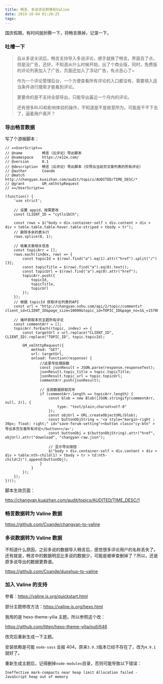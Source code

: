 ```yaml
---
title: 畅言、多说评论转移到Valine
date: 2019-10-04 01:20:25
tags:
---
```


国庆假期，有时间就折腾一下，将畅言换掉，记录一下。

### 吐槽一下

> 自从多说关闭后，畅言支持导入多说评论，顺手就换了畅言。界面丑了点，但是没广告，还好。不知道从什么时候开始，出了个商业版，同时，免费版的评论列表加入了广告，页面还加入了浮动广告，有点恶心了~
>
> 作为一个评论管理后台，一个方便查看所有评论的入口都没有，需要填入适当条件进行搜索才能看到评论。
>
> 更要命的是不支持全部导出，只能导出最近一个月内的评论。
>
> 还有很多BUG和影响体验的操作，不知道是不是故意所为。可能是干不下去了，逼着用户离开？

<!-- more -->

### 导出畅言数据

写了个游猴脚本：

```
// ==UserScript==
// @name         畅言（云评论）导出脚本
// @namespace    https://e12e.com/
// @version      0.1
// @description  畅言（云评论）导出脚本（仅导出当前页文章列表的所有评论）
// @author       Coande
// @match        http://changyan.kuaizhan.com/audit/topics/AUDITED/TIME_DESC/*
// @grant        GM_xmlhttpRequest
// ==/UserScript==

(function() {
    'use strict';

    // 设置 appid，按需更改
    const CLIENT_ID = "cytls1bCh";

    const rows = $("body > div.container-self > div.content > div > div > table.table.table-hover.table-striped > tbody > tr");
    // 删除多余的表头行
    rows.splice(0, 1);

    // 收集文章相关信息
    const topicArr = [];
    rows.each((index, row) => {
        const topicId = $(row).find("a").eq(1).attr("href").split("/")[3];
        const topicTitle = $(row).find("a").eq(0).text();
        const topicUrl = $(row).find("a").eq(0).attr("href");
        topicArr.push({
            topicId,
            topicTitle,
            topicUrl
        });
    });
    // 根据 topicId 获取评论列表的API
    const url = "http://changyan.sohu.com/api/2/topic/comments?client_id=CLIENT_ID&page_size=10000&topic_id=TOPIC_ID&page_no=1&_=1570031307391";

    // 循环获取本页主题所有评论
    const commentArr = [];
    topicArr.forEach((topic, index) => {
        const targetUrl = url.replace("CLIENT_ID", CLIENT_ID).replace("TOPIC_ID", topic.topicId);

        GM_xmlhttpRequest({
            method: "GET",
            url: targetUrl,
            onload: function(response) {
                //这里写处理函数
                const jsonResult = JSON.parse(response.responseText);
                jsonResult.topic_title = topic.topicTitle;
                jsonResult.topic_url = topic.topicUrl;
                commentArr.push(jsonResult);

                // 全部数据获取完毕
                if (commentArr.length == topicArr.length) {
                    const blob = new Blob([JSON.stringify(commentArr, null, 2)], {
                        type: "text/plain;charset=utf-8"
                    });
                    const objUrl = URL.createObjectURL(blob);
                    const buttonObjString = '<a style="margin-right : 30px; float: right;" id="save-forum-setting"><button class="cy-btn" >导出本页文章所有评论</button></a>';
                    const buttonObj = $(buttonObjString).attr("href", objUrl).attr("download", "changyan-raw.json");

                    // 显示导出按钮
                    $("body > div.container-self > div.content > div > div > table:nth-child(1) > tbody > tr > td:nth-child(2)").append(buttonObj);
                }
            }
        });
    });
})();
```

脚本生效页面：

http://changyan.kuaizhan.com/audit/topics/AUDITED/TIME_DESC/1



### 畅言数据转为 Valine 数据

https://github.com/Coande/changyan-to-valine

### 多说数据转为 Valine 数据

不知道什么原因，之前多说的数据导入畅言后，感觉很多评论用户的名称丢失了。还有就是，畅言中的数据明显比多说的数据少，可能是被审查删掉了？所以，还是原多说导出的数据更靠谱。

https://github.com/Coande/duoshuo-to-valine

### 加入 Valine 的支持

参看：https://valine.js.org/quickstart.html

部分主题修改方法：https://valine.js.org/hexo.html

我用的是 hexo-theme-yilia 主题，所以参照这个改：

https://github.com/litten/hexo-theme-yilia/pull/646

改完后重新生成一下主题。

安装依赖是可能 `node-sass` 会报 404，原来`3.9.3`版本已经不存在了，改为`4.9.1`就好了。

重新生成主题后，记得删掉`node-modules`目录，否则可能导致以下错误：

```
Ineffective mark-compacts near heap limit Allocation failed - JavaScript heap out of memory
```
